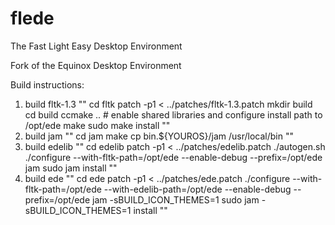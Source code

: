 # flede
The Fast Light Easy Desktop Environment

Fork of the Equinox Desktop Environment

Build instructions:

1) build fltk-1.3
""
   cd fltk
   patch -p1 < ../patches/fltk-1.3.patch
   mkdir build
   cd build
   ccmake ..  # enable shared libraries and configure install path to /opt/ede
   make
   sudo make install
""
2) build jam
""
   cd jam
   make
   cp bin.${YOUROS}/jam /usr/local/bin
""
3) build edelib
""
   cd edelib
   patch -p1 < ../patches/edelib.patch
   ./autogen.sh
   ./configure --with-fltk-path=/opt/ede --enable-debug --prefix=/opt/ede
   jam
   sudo jam install
""
4) build ede
""
   cd ede
   patch -p1 < ../patches/ede.patch
   ./configure --with-fltk-path=/opt/ede --with-edelib-path=/opt/ede --enable-debug --prefix=/opt/ede
   jam -sBUILD_ICON_THEMES=1
   sudo jam -sBUILD_ICON_THEMES=1 install
""

